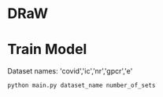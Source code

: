 # DRaW


# Train Model

Dataset names:
'covid','ic','nr','gpcr','e'

```bash
python main.py dataset_name number_of_sets
```
